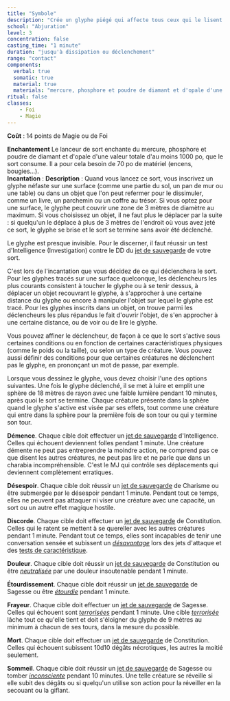 ```yaml
---
title: "Symbole"
description: "Crée un glyphe piégé qui affecte tous ceux qui le lisent."
school: "Abjuration"
level: 3
concentration: false
casting_time: "1 minute"
duration: "jusqu'à dissipation ou déclenchement"
range: "contact"
components:
  verbal: true
  somatic: true
  material: true
  materials: "mercure, phosphore et poudre de diamant et d'opale d'une valeur totale d'au moins 1000 po, que le sort consume"
ritual: false
classes:
    - Foi
    - Magie
---
```

**Coût** : 14 points de Magie ou de Foi  

**Enchantement** Le lanceur de sort enchante du mercure, phosphore et poudre de diamant et d'opale d'une valeur totale d'au moins 1000 po, que le sort consume. Il a pour cela besoin de 70 po de matériel (encens, bougies...).   
**Incantation** : 
**Description** : Quand vous lancez ce sort, vous inscrivez un glyphe néfaste sur une surface (comme une partie du sol, un pan de mur ou une table) ou dans un objet que l'on peut refermer pour le dissimuler, comme un livre, un parchemin ou un coffre au trésor. Si vous optez pour une surface, le glyphe peut couvrir une zone de 3 mètres de diamètre au maximum. Si vous choisissez un objet, il ne faut plus le déplacer par la suite : si quelqu'un le déplace à plus de 3 mètres de l'endroit où vous avez jeté ce sort, le glyphe se brise et le sort se termine sans avoir été déclenché.

Le glyphe est presque invisible. Pour le discerner, il faut réussir un test d'Intelligence (Investigation) contre le DD du [jet de sauvegarde](/utiliser-les-caracteristiques/#jets-de-sauvegarde) de votre sort.

C'est lors de l'incantation que vous décidez de ce qui déclenchera le sort. Pour les glyphes tracés sur une surface quelconque, les déclencheurs les plus courants consistent à toucher le glyphe ou à se tenir dessus, à déplacer un objet recouvrant le glyphe, à s'approcher à une certaine distance du glyphe ou encore à manipuler l'objet sur lequel le glyphe est tracé. Pour les glyphes inscrits dans un objet, on trouve parmi les déclencheurs les plus répandus le fait d'ouvrir l'objet, de s'en approcher à une certaine distance, ou de voir ou de lire le glyphe.

Vous pouvez affiner le déclencheur, de façon à ce que le sort s'active sous certaines conditions ou en fonction de certaines caractéristiques physiques (comme le poids ou la taille), ou selon un type de créature. Vous pouvez aussi définir des conditions pour que certaines créatures ne déclenchent pas le glyphe, en prononçant un mot de passe, par exemple.

Lorsque vous dessinez le glyphe, vous devez choisir l'une des options suivantes. Une fois le glyphe déclenché, il se met à luire et emplit une sphère de 18 mètres de rayon avec une faible lumière pendant 10 minutes, après quoi le sort se termine. Chaque créature présente dans la sphère quand le glyphe s'active est visée par ses effets, tout comme une créature qui entre dans la sphère pour la première fois de son tour ou qui y termine son tour.

**Démence**. Chaque cible doit effectuer un [jet de sauvegarde](/utiliser-les-caracteristiques/#jets-de-sauvegarde) d'Intelligence. Celles qui échouent deviennent folles pendant 1 minute. Une créature démente ne peut pas entreprendre la moindre action, ne comprend pas ce que disent les autres créatures, ne peut pas lire et ne parle que dans un charabia incompréhensible. C'est le MJ qui contrôle ses déplacements qui deviennent complètement erratiques.

**Désespoir**. Chaque cible doit réussir un [jet de sauvegarde](/utiliser-les-caracteristiques/#jets-de-sauvegarde) de Charisme ou être submergée par le désespoir pendant 1 minute. Pendant tout ce temps, elles ne peuvent pas attaquer ni viser une créature avec une capacité, un sort ou un autre effet magique hostile.

**Discorde**. Chaque cible doit effectuer un [jet de sauvegarde](/utiliser-les-caracteristiques/#jets-de-sauvegarde) de Constitution. Celles qui le ratent se mettent à se quereller avec les autres créatures pendant 1 minute. Pendant tout ce temps, elles sont incapables de tenir une conversation sensée et subissent un [_désavantage_](/utiliser-les-caracteristiques/#avantage-et-desavantage) lors des jets d'attaque et des [tests de caractéristique](/utiliser-les-caracteristiques/#tests-de-caracteristique).

**Douleur**. Chaque cible doit réussir un [jet de sauvegarde](/utiliser-les-caracteristiques/#jets-de-sauvegarde) de Constitution ou être [_neutralisée_](/gerer-la-sante-du-personnage/#neutralise) par une douleur insoutenable pendant 1 minute.

**Étourdissement**. Chaque cible doit réussir un [jet de sauvegarde](/utiliser-les-caracteristiques/#jets-de-sauvegarde) de Sagesse ou être [_étourdie_](/gerer-la-sante-du-personnage/#etourdi) pendant 1 minute.

**Frayeur**. Chaque cible doit effectuer un [jet de sauvegarde](/utiliser-les-caracteristiques/#jets-de-sauvegarde) de Sagesse. Celles qui échouent sont [_terrorisées_](/gerer-la-sante-du-personnage/#terrorise) pendant 1 minute. Une cible [_terrorisée_](/gerer-la-sante-du-personnage/#terrorise) lâche tout ce qu'elle tient et doit s'éloigner du glyphe de 9 mètres au minimum à chacun de ses tours, dans la mesure du possible.

**Mort**. Chaque cible doit effectuer un [jet de sauvegarde](/utiliser-les-caracteristiques/#jets-de-sauvegarde) de Constitution. Celles qui échouent subissent 10d10 dégâts nécrotiques, les autres la moitié seulement.

**Sommeil**. Chaque cible doit réussir un [jet de sauvegarde](/utiliser-les-caracteristiques/#jets-de-sauvegarde) de Sagesse ou tomber [_inconsciente_](/gerer-la-sante-du-personnage/#inconscient) pendant 10 minutes. Une telle créature se réveille si elle subit des dégâts ou si quelqu'un utilise son action pour la réveiller en la secouant ou la giflant.
